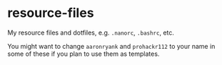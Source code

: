 # resource-files
My resource files and dotfiles, e.g. `.nanorc`, `.bashrc`, etc.

You might want to change `aaronryank` and `prohackr112` to your name in some of these if you plan to use them as templates.

